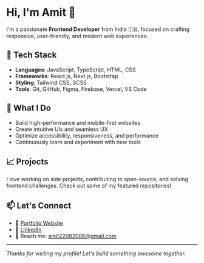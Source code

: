 # Hi, I'm Amit 👋

I'm a passionate **Frontend Developer** from India 🇮🇳, focused on crafting responsive, user-friendly, and modern web experiences.

## 🔧 Tech Stack
- **Languages**: JavaScript, TypeScript, HTML, CSS
- **Frameworks**: React.js, Next.js, Bootstrap
- **Styling**: Tailwind CSS, SCSS
- **Tools**: Git, GitHub, Figma, Firebase, Vercel, VS Code

## 🚀 What I Do
- Build high-performance and mobile-first websites
- Create intuitive UIs and seamless UX
- Optimize accessibility, responsiveness, and performance
- Continuously learn and experiment with new tools

## 📈 Projects
I love working on side projects, contributing to open-source, and solving frontend challenges. Check out some of my featured repositories!

## 📫 Let's Connect
- 💼 [Portfolio Website](https://portfolio-five-omega-54.vercel.app/) 
- 💼 [LinkedIn]("")
- 📩 Reach me: amit22082006@gmail.com

---

*Thanks for visiting my profile! Let's build something awesome together.*

